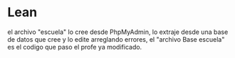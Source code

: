 # Lean
el archivo "escuela" lo cree desde PhpMyAdmin, lo extraje desde una base de datos que cree y lo edite arreglando errores, el "archivo Base escuela" es el codigo que paso el profe ya modificado. 
